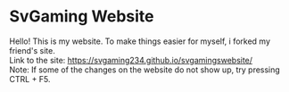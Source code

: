 # SvGaming Website
Hello! This is my website. To make things easier for myself, i forked my friend's site. <br>
Link to the site: https://svgaming234.github.io/svgamingswebsite/ <br>
Note: If some of the changes on the website do not show up, try pressing CTRL + F5. <br>
